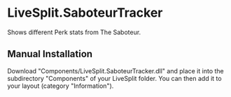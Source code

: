 LiveSplit.SaboteurTracker
=====================
Shows different Perk stats from The Saboteur.

Manual Installation
-------------------
Download "Components/LiveSplit.SaboteurTracker.dll" and place it into the subdirectory "Components" of your LiveSplit folder. You can then add it to your layout (category "Information").
